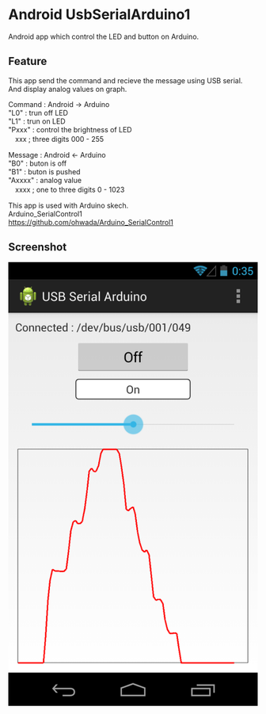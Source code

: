 Android UsbSerialArduino1
=========================

Android app which control the LED and button on Arduino.

## Feature
This app send the command and recieve the message using USB serial.<br>
And display analog values on graph. <br>

Command : Android -> Arduino<br>
"L0" : trun off LED<br>
"L1" : trun on LED<br>
"Pxxx" : control the brightness of LED<br>
　xxx ; three digits 000 - 255<br>

Message : Android <- Arduino<br>
"B0" : buton is off<br>
"B1" : buton is pushed<br>
"Axxxx" : analog value<br>
　xxxx ; one to three digits 0 - 1023<br>

This app is used with Arduino skech.<br>
Arduino_SerialControl1<br>
https://github.com/ohwada/Arduino_SerialControl1

## Screenshot
![screenshot](https://raw.githubusercontent.com/ohwada/Android_UsbSerialArduino1/master/usb_serial_arduino.png)
